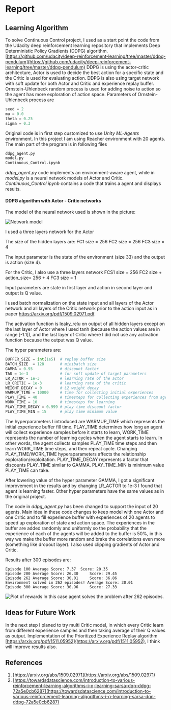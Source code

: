 # Report

## Learning Algorithm

To solve Continuous Control project, I used as a start point the code from the Udacity deep reinforcement learning repository that implements Deep Deterministic Policy Gradients (DDPG) algorithm.
[https://github.com/udacity/deep-reinforcement-learning/tree/master/ddpg-pendulum](https://github.com/udacity/deep-reinforcement-learning/tree/master/ddpg-pendulum) 
DDPG is using the actor-critic architecture, Actor is used to decide the best action for a specific state and the Critic is used for evaluating action. DDPG is also using target network with soft update for both Actor and Critic and experience replay buffer.
Ornstein-Uhlenbeck random process is used for adding noise to action so the agent has more exploration of action space. Parameters of Ornstein-Uhlenbeck process are

```Python
seed = 2
mu = 0.0
theta = 0.25
sigma = 0.3
```
Original code is in first step customized to use *Unity ML-Agents* environment. In this project I am using Reacher environment with 20 agents. The main part of the program is in following files

```Python
ddpg_agent.py
model.py
Continuous_Control.ipynb
```

*ddpg_agent.py* code implements an environment-aware agent, while in *model.py* is a neural network models of Actor and Critic.
*Continuous_Control.ipynb* contains a code that trains a agent and displays results.

#### DDPG  algorithm with Actor - Critic networks
The model of the neural network used is shown in the picture:

![Network model](./images/model.png  "Network model")

I used a three layers network for the Actor

The size of the hidden layers are:
FC1 size = 256
FC2 size = 256
FC3 size = 4

The input parameter is the state of the environment (size 33) and the output is action (size 4).

For the Critic, I also use a three layers network
FCS1 size = 256
FC2 size + action_size= 256 + 4
FC3 size = 1

Input parameters are state in first layer and action in second layer and output is Q  value.

I used batch normalization on the state input and all layers of the Actor network and all layers of the Critic network prior to the action input as in paper https://arxiv.org/pdf/1509.02971.pdf.

The activation function is leaky_relu on output of all hidden layers except on the last layer of Actor where I used tanh (because the action values are in range [-1.1]), and the last layer of Critic where I did not use any activation function because the output was Q value.

The hyper parameters are: 

```Python
BUFFER_SIZE = int(1e5)  # replay buffer size
BATCH_SIZE  = 128       # minibatch size
GAMMA = 0.95            # discount factor
TAU = 1e-3              # for soft update of target parameters
LR_ACTOR = 1e-3         # learning rate of the actor 
LR_CRITIC = 1e-3        # learning rate of the critic
WEIGHT_DECAY = 0        # L2 weight decay
WARMUP_TIME = 10000     # time for collecting initial experiences
PLAY_TIME = 40          # timesteps for collecting experiences from agents
WORK_TIME = 10          # timesteps for learning
PLAY_TIME_DECAY = 0.999 # play time discount factor
PLAY_TIME_MIN = 15      # play time minimum value
```

The hyperparameters I introduced are WARMUP_TIME which represents the initial experience buffer fill time.
PLAY_TIME determines how long an agent will collect experience samples before it starts to learn, WORK_TIME represents the number of learning cycles when the agent starts to learn. In other words, the agent collects samples PLAY_TIME time steps and then learn WORK_TIME time steps, and then repeat cycle. Changing PLAY_TIME/WORK_TIME hyperaparameters affects the relationship exploration/exploitation.
PLAY_TIME_DECAY represents a factor that discounts PLAY_TIME similar to GAMMA. 
PLAY_TIME_MIN is minimum value PLAY_TIME  can take.

After lowering value of the hyper parameter GAMMA, I got a significant improvement in the results and by changing LR_ACTOR to 1e-3 I found that agent is learning faster.
Other hyper parameters have the same values as in the original project.

The code in *ddpg_agent.py* has been changed to support the input of 20 agents. Main idea in these code changes to keep model with one Actor and one Critic and to fill experience buffer with experiences of  20 agents to speed up exploration of state and action space.
The experiences in the buffer are added randomly and uniformly so the probability that the experience of each of the agents will be added to the buffer is 50%, in this way we make the buffer more random and brake the correlations even more (something like dropout layer).
I also used clipping gradients of Actor and Critic.

Results after 300 episodes are:

	Episode 100	Average Score: 7.37	 Score: 20.35
	Episode 200	Average Score: 26.30	 Score: 29.45
	Episode 262	Average Score: 30.01	 Score: 36.86
	Environment solved in 262 episodes!	Average Score: 30.01
	Episode 300	Average Score: 30.96	 Score: 27.33

![Plot of rewards](./images/score_graph.png  "Plot of rewards")
In this case agent solves the problem after 262 episodes. 

## Ideas for Future Work 	
In the next step I planed to try multi Critic model, in which every Critic learn from different experience samples and then  taking average of their Q values as output. Implementation of the Prioritized Experience Replay algorithm [https://arxiv.org/pdf/1511.05952](https://arxiv.org/pdf/1511.05952), I think will improve results also.

## References

1. [https://arxiv.org/abs/1509.02971](https://arxiv.org/abs/1509.02971)
2. [https://towardsdatascience.com/introduction-to-various-reinforcement-learning-algorithms-i-q-learning-sarsa-dqn-ddpg-72a5e0cb6287](https://towardsdatascience.com/introduction-to-various-reinforcement-learning-algorithms-i-q-learning-sarsa-dqn-ddpg-72a5e0cb6287) 